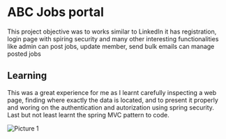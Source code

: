 # ABC Jobs portal
 This project objective was to works similar to LinkedIn it has registration, login page with spiring security and many other interesting functionalities like admin can post jobs, update member, send bulk emails can manage posted jobs
 
 ## Learning
This was a great experience for me as I learnt carefully inspecting a web page, finding where exactly the data is located, and to present it properly and woring on the authentication and autorization using spring security.
Last but not least learnt the spring MVC pattern to code.

![Picture 1](https://user-images.githubusercontent.com/95746746/190965189-6e9720d4-190e-4160-9037-0abec1725d6f.png)

